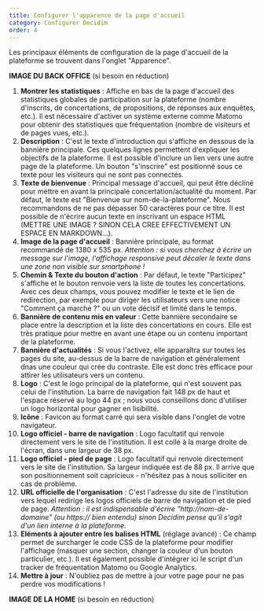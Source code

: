 ```yaml
---
title: Configurer l'apparence de la page d'accueil
category: Configurer Decidim
order: 4
---
```


Les principaux éléments de configuration de la page d'accueil de la plateforme se trouvent dans l'onglet "Apparence".

**IMAGE DU BACK OFFICE** (si besoin en réduction)

1. **Montrer les statistiques** : Affiche en bas de la page d'accueil des statistiques globales de participation sur la plateforme (nombre d'inscrits, de concertations, de propositions, de réponses aux enquêtes, etc.). Il est nécessaire d'activer un système externe comme Matomo pour obtenir des statistiques que fréquentation (nombre de visiteurs et de pages vues, etc.). 
2. **Description** : C'est le texte d'introduction qui s'affiche en dessous de la bannière principale. Ces quelques lignes permettent d'expliquer les objectifs de la plateforme. Il est possible d'inclure un lien vers une autre page de la plateforme. Un bouton "s'inscrire" est positionné sous ce texte pour les visiteurs qui ne sont pas connectés. 
3. **Texte de bienvenue** : Principal message d'accueil, qui peut être décliné pour mettre en avant la principale concertation/actualité du moment. Par défaut, le texte est "Bienvenue sur nom-de-la-plateforme". Nous recommandons de ne pas dépasser 50 caractères pour ce titre. Il est possible de n'écrire aucun texte en inscrivant un espace HTML &nbsp; (METTRE UNE IMAGE ? SINON CELA CREE EFFECTIVEMENT UN ESPACE EN MARKDOWN...). 
4. **Image de la page d'accueil** : Bannière principale, au format recommandé de 1380 x 535 px. *Attention : si vous cherchez à écrire un message sur l'image, l'affichage responsive peut décaler le texte dans une zone non visible sur smartphone !* 
5. **Chemin & Texte du bouton d'action** : Par défaut, le texte "Participez" s'affiche et le bouton renvoie vers la liste de toutes les concertations. Avec ces deux champs, vous pouvez modifier le texte et le lien de redirection, par exemple pour diriger les utilisateurs vers une notice "Comment ça marche ?" ou un vote décisif et limité dans le temps. 
6. **Bannière de contenu mis en valeur** : Cette bannière secondaire se place entre la description et la liste des concertations en cours. Elle est très pratique pour mettre en avant une étape ou un contenu important de la plateforme. 
7. **Bannière d'actualités** : Si vous l'activez, elle apparaîtra sur toutes les pages du site, au-dessus de la barre de navigation et généralement dnas une couleur qui crée du contraste. Elle est donc très efficace pour attirer les utilisateurs vers un contenu. 
8. **Logo** : C'est le logo principal de la plateforme, qui n'est souvent pas celui de l'institution. La barre de navigation fait 148 px de haut et l'espace réservé au logo 44 px ; nous vous conseillons donc d'utiliser un logo horizontal pour gagner en lisibilité. 
9. **Icône** : Favicon au format carré qui sera visible dans l'onglet de votre navigateur. 
10. **Logo officiel - barre de navigation** : Logo facultatif qui renvoie directement vers le site de l'institution. Il est collé à la marge droite de l'écran, dans une largeur de 38 px. 
11. **Logo officiel - pied de page** : Logo facultatif qui renvoie directement vers le site de l'institution. Sa largeur indiquée est de 88 px. Il arrive que son positionnement soit capricieux - n'hésitez pas à nous solliciter en cas de problème. 
12. **URL officielle de l'organisation** : C'est l'adresse du site de l'institution vers lequel redirige les logos officiels de barre de navigation et de pied de page. *Attention : il est indispensable d'écrire "http://nom-de-domaine" (ou https:// bien entendu) sinon Decidim pense qu'il s'agit d'un lien interne à la plateforme.*
13. **Eléments à ajouter entre les balises HTML** (réglage avancé) : Ce champ permet de surcharger le code CSS de la plateforme pour modifier l'affichage (masquer une section, changer la couleur d'un bouton particulier, etc.). Il est également possible d'intégrer ici le script d'un tracker de fréquentation Matomo ou Google Analytics. 
14. **Mettre à jour** : N'oubliez pas de mettre à jour votre page pour ne pas perdre vos modifications !

**IMAGE DE LA HOME** (si besoin en réduction)
